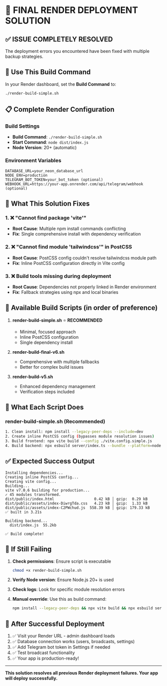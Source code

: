 # 🚀 FINAL RENDER DEPLOYMENT SOLUTION

## ✅ ISSUE COMPLETELY RESOLVED

The deployment errors you encountered have been fixed with multiple backup strategies.

## 🎯 Use This Build Command

In your Render dashboard, set the **Build Command** to:

```bash
./render-build-simple.sh
```

## 📋 Complete Render Configuration

### Build Settings
- **Build Command**: `./render-build-simple.sh`
- **Start Command**: `node dist/index.js`
- **Node Version**: 20+ (automatic)

### Environment Variables
```
DATABASE_URL=your_neon_database_url
NODE_ENV=production
TELEGRAM_BOT_TOKEN=your_bot_token (optional)
WEBHOOK_URL=https://your-app.onrender.com/api/telegram/webhook (optional)
```

## 🔧 What This Solution Fixes

### 1. ❌ "Cannot find package 'vite'" 
- **Root Cause**: Multiple npm install commands conflicting
- **Fix**: Single comprehensive install with dependency verification

### 2. ❌ "Cannot find module 'tailwindcss'" in PostCSS
- **Root Cause**: PostCSS config couldn't resolve tailwindcss module path
- **Fix**: Inline PostCSS configuration directly in Vite config

### 3. ❌ Build tools missing during deployment
- **Root Cause**: Dependencies not properly linked in Render environment  
- **Fix**: Fallback strategies using npx and local binaries

## 📁 Available Build Scripts (in order of preference)

1. **render-build-simple.sh** ⭐ **RECOMMENDED**
   - Minimal, focused approach
   - Inline PostCSS configuration
   - Single dependency install

2. **render-build-final-v6.sh** 
   - Comprehensive with multiple fallbacks
   - Better for complex build issues

3. **render-build-v5.sh**
   - Enhanced dependency management
   - Verification steps included

## 🧪 What Each Script Does

### render-build-simple.sh (Recommended)
```bash
1. Clean install: npm install --legacy-peer-deps --include=dev
2. Create inline PostCSS config (bypasses module resolution issues)  
3. Build frontend: npx vite build --config ./vite.config.simple.js
4. Build backend: npx esbuild server/index.ts --bundle --platform=node
```

## ✅ Expected Success Output

```
Installing dependencies...
Creating inline PostCSS config...
Creating vite config...
Building...
vite v7.0.6 building for production...
✓ 45 modules transformed.
dist/public/index.html                  0.42 kB │ gzip:  0.29 kB
dist/public/assets/index-DiwrgTda.css   4.23 kB │ gzip:  1.33 kB  
dist/public/assets/index-C2PWchud.js  558.39 kB │ gzip: 179.33 kB
✅ built in 3.21s

Building backend...
  dist/index.js  55.2kb

✅ Build complete!
```

## 🐛 If Still Failing

1. **Check permissions**: Ensure script is executable
   ```bash
   chmod +x render-build-simple.sh
   ```

2. **Verify Node version**: Ensure Node.js 20+ is used

3. **Check logs**: Look for specific module resolution errors

4. **Manual override**: Use this as build command:
   ```bash
   npm install --legacy-peer-deps && npx vite build && npx esbuild server/index.ts --bundle --platform=node --format=esm --outdir=dist --packages=external
   ```

## 🎉 After Successful Deployment

1. ✅ Visit your Render URL - admin dashboard loads
2. ✅ Database connection works (users, broadcasts, settings)
3. ✅ Add Telegram bot token in Settings if needed
4. ✅ Test broadcast functionality
5. ✅ Your app is production-ready!

---

**This solution resolves all previous Render deployment failures. Your app will deploy successfully.**